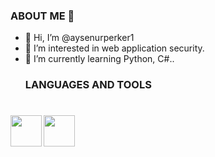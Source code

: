 
  ### ABOUT ME 👋
- 👋 Hi, I’m @aysenurperker1
- 👀 I’m interested in web application security.
- 🌱 I’m currently learning Python, C#..
  ### LANGUAGES AND TOOLS
 # <a target="_blank" rel="noopener noreferrer" href="https://camo.githubusercontent.com/e5f1cbf59a8752f8a31ba28ea3b788daf4c188a84870865acfc16c5567bfd5ce/68747470733a2f2f7365656b6c6f676f2e636f6d2f696d616765732f432f632d73686172702d632d6c6f676f2d303246313737313442412d7365656b6c6f676f2e636f6d2e706e67"><img align="left" width="50px" src="https://camo.githubusercontent.com/e5f1cbf59a8752f8a31ba28ea3b788daf4c188a84870865acfc16c5567bfd5ce/68747470733a2f2f7365656b6c6f676f2e636f6d2f696d616765732f432f632d73686172702d632d6c6f676f2d303246313737313442412d7365656b6c6f676f2e636f6d2e706e67" data-canonical-src="https://seeklogo.com/images/C/c-sharp-c-logo-02F17714BA-seeklogo.com.png" style="max-width:100%;"></a>
#  <a target="_blank" rel="noopener noreferrer" href="https://camo.githubusercontent.com/e67d3013c5cbe661fed539310aceea56b75f90c0c26fb396723d1c45e6e8a274/68747470733a2f2f7777772e6364736c61622e6f72672f726563697065732f696d616765732f432e706e67"><img align="left" width="50px" src="https://camo.githubusercontent.com/e67d3013c5cbe661fed539310aceea56b75f90c0c26fb396723d1c45e6e8a274/68747470733a2f2f7777772e6364736c61622e6f72672f726563697065732f696d616765732f432e706e67" data-canonical-src="https://www.cdslab.org/recipes/images/C.png" style="max-width:100%;"></a>

<!---
aysenurperker1/aysenurperker1 is a ✨ special ✨ repository because its `README.md` (this file) appears on your GitHub profile.
You can click the Preview link to take a look at your changes.
--->
